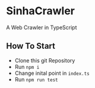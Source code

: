 # SinhaCrawler
A Web Crawler in TypeScript

## How To Start
- Clone this git Repository
- Run `npm i`
- Change inital point in `index.ts`
- Run `npm run test`